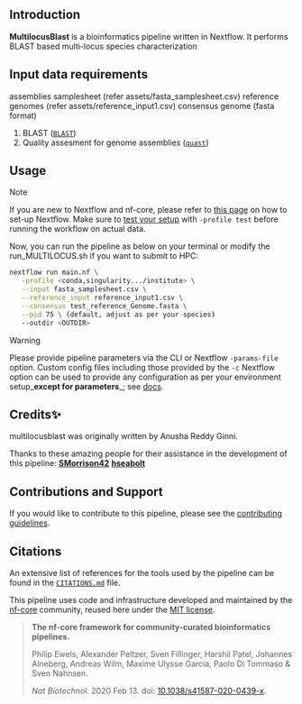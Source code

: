 ## Introduction

**MultilocusBlast** is a bioinformatics pipeline written in Nextflow. It performs BLAST based multi-locus species characterization 

<!-- TODO nf-core:
   Complete this sentence with a 2-3 sentence summary of what types of data the pipeline ingests, a brief overview of the
   major pipeline sections and the types of output it produces. You're giving an overview to someone new
   to nf-core here, in 15-20 seconds. For an example, see https://github.com/nf-core/rnaseq/blob/master/README.md#introduction
-->

<!-- TODO nf-core: Include a figure that guides the user through the major workflow steps. Many nf-core
     workflows use the "tube map" design for that. See https://nf-co.re/docs/contributing/design_guidelines#examples for examples.   -->
<!-- TODO nf-core: Fill in short bullet-pointed list of the default steps in the pipeline -->

## Input data requirements
 assemblies samplesheet (refer assets/fasta_samplesheet.csv)
 reference genomes (refer assets/reference_input1.csv)
 consensus genome (fasta format)

1. BLAST ([`BLAST`](https://github.com/nf-core/modules/tree/master/modules/nf-core/blast))
2. Quality assesment for genome assemblies ([`quast`](https://github.com/nf-core/modules/tree/master/modules/nf-core/quast))

## Usage

> [!NOTE]
> If you are new to Nextflow and nf-core, please refer to [this page](https://nf-co.re/docs/usage/installation) on how to set-up Nextflow. Make sure to [test your setup](https://nf-co.re/docs/usage/introduction#how-to-run-a-pipeline) with `-profile test` before running the workflow on actual data.

<!-- TODO nf-core: Describe the minimum required steps to execute the pipeline, e.g. how to prepare samplesheets.
     Explain what rows and columns represent. For instance (please edit as appropriate):

First, prepare a samplesheet with your input data that looks as follows:

`samplesheet.csv`:

```csv
sample,fastq_1,fastq_2
CONTROL_REP1,AEG588A1_S1_L002_R1_001.fastq.gz,AEG588A1_S1_L002_R2_001.fastq.gz
```

Each row represents a fastq file (single-end) or a pair of fastq files (paired end).

-->

Now, you can run the pipeline as below on your terminal or modify the run_MULTILOCUS.sh if you want to submit to HPC:

<!-- TODO nf-core: update the following command to include all required parameters for a minimal example -->

```bash
nextflow run main.nf \
   -profile <conda,singularity.../institute> \
   --input fasta_samplesheet.csv \
   --reference_input reference_input1.csv \
   --consensus test_reference_Genome.fasta \
   --pid 75 \ (default, adjust as per your species)
   --outdir <OUTDIR>
```

> [!WARNING]
> Please provide pipeline parameters via the CLI or Nextflow `-params-file` option. Custom config files including those provided by the `-c` Nextflow option can be used to provide any configuration as per your environment setup_**except for parameters**_;
> see [docs](https://nf-co.re/usage/configuration#custom-configuration-files).


## Credits✨

multilocusblast was originally written by Anusha Reddy Ginni.

Thanks to these amazing people for their assistance in the development of this pipeline:
**[SMorrison42](https://github.com/SMorrison42)**
**[hseabolt](https://github.com/hseabolt)**


<!-- TODO nf-core: If applicable, make list of people who have also contributed -->

## Contributions and Support

If you would like to contribute to this pipeline, please see the [contributing guidelines](.github/CONTRIBUTING.md).

## Citations

<!-- TODO nf-core: Add citation for pipeline after first release. Uncomment lines below and update Zenodo doi and badge at the top of this file. -->
<!-- If you use wdpb_cdsl/multilocusblast for your analysis, please cite it using the following doi: [10.5281/zenodo.XXXXXX](https://doi.org/10.5281/zenodo.XXXXXX) -->

<!-- TODO nf-core: Add bibliography of tools and data used in your pipeline -->

An extensive list of references for the tools used by the pipeline can be found in the [`CITATIONS.md`](CITATIONS.md) file.

This pipeline uses code and infrastructure developed and maintained by the [nf-core](https://nf-co.re) community, reused here under the [MIT license](https://github.com/nf-core/tools/blob/master/LICENSE).

> **The nf-core framework for community-curated bioinformatics pipelines.**
>
> Philip Ewels, Alexander Peltzer, Sven Fillinger, Harshil Patel, Johannes Alneberg, Andreas Wilm, Maxime Ulysse Garcia, Paolo Di Tommaso & Sven Nahnsen.
>
> _Nat Biotechnol._ 2020 Feb 13. doi: [10.1038/s41587-020-0439-x](https://dx.doi.org/10.1038/s41587-020-0439-x).
